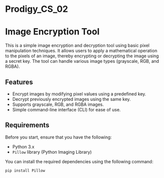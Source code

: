 # Prodigy_CS_02
# Image Encryption Tool

This is a simple image encryption and decryption tool using basic pixel manipulation techniques. It allows users to apply a mathematical operation to the pixels of an image, thereby encrypting or decrypting the image using a secret key. The tool can handle various image types (grayscale, RGB, and RGBA).

## Features

- Encrypt images by modifying pixel values using a predefined key.
- Decrypt previously encrypted images using the same key.
- Supports grayscale, RGB, and RGBA images.
- Simple command-line interface (CLI) for ease of use.

## Requirements

Before you start, ensure that you have the following:

- Python 3.x
- `Pillow` library (Python Imaging Library)

You can install the required dependencies using the following command:

```bash
pip install Pillow
